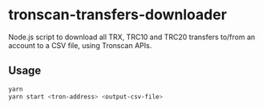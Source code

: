 # tronscan-transfers-downloader
Node.js script to download all TRX, TRC10 and TRC20 transfers to/from an account to a CSV file, using Tronscan APIs.

## Usage
```bash
yarn
yarn start <tron-address> <output-csv-file>
```

